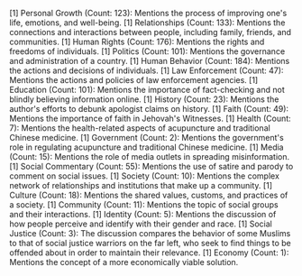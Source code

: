 [1] Personal Growth (Count: 123): Mentions the process of improving one's life, emotions, and well-being.
[1] Relationships (Count: 133): Mentions the connections and interactions between people, including family, friends, and communities.
[1] Human Rights (Count: 176): Mentions the rights and freedoms of individuals.
[1] Politics (Count: 101): Mentions the governance and administration of a country.
[1] Human Behavior (Count: 184): Mentions the actions and decisions of individuals.
[1] Law Enforcement (Count: 47): Mentions the actions and policies of law enforcement agencies.
[1] Education (Count: 101): Mentions the importance of fact-checking and not blindly believing information online.
[1] History (Count: 23): Mentions the author's efforts to debunk apologist claims on history.
[1] Faith (Count: 49): Mentions the importance of faith in Jehovah's Witnesses.
[1] Health (Count: 7): Mentions the health-related aspects of acupuncture and traditional Chinese medicine.
[1] Government (Count: 2): Mentions the government's role in regulating acupuncture and traditional Chinese medicine.
[1] Media (Count: 15): Mentions the role of media outlets in spreading misinformation.
[1] Social Commentary (Count: 55): Mentions the use of satire and parody to comment on social issues.
[1] Society (Count: 10): Mentions the complex network of relationships and institutions that make up a community.
[1] Culture (Count: 18): Mentions the shared values, customs, and practices of a society.
[1] Community (Count: 11): Mentions the topic of social groups and their interactions.
[1] Identity (Count: 5): Mentions the discussion of how people perceive and identify with their gender and race.
[1] Social Justice (Count: 3): The discussion compares the behavior of some Muslims to that of social justice warriors on the far left, who seek to find things to be offended about in order to maintain their relevance.
[1] Economy (Count: 1): Mentions the concept of a more economically viable solution.
